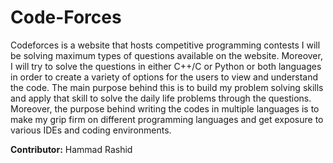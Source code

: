 # Code-Forces

Codeforces is a website that hosts competitive programming contests
I will be solving maximum types of questions available on the website. Moreover, I will try to solve the questions in either C++/C or Python or both languages in order to create a variety of options for the users to view and understand the code. The main purpose behind this is to build my problem solving skills and apply that skill to solve the daily life problems through the questions. Moreover, the purpose behind writing the codes in multiple languages is to make my grip firm on different programming languages and get exposure to various IDEs and coding environments.

**Contributor:**
 Hammad Rashid
